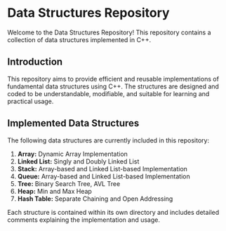 # Data Structures Repository

Welcome to the Data Structures Repository! This repository contains a collection of data structures implemented in C++.

## Introduction

This repository aims to provide efficient and reusable implementations of fundamental data structures using C++. The structures are designed and coded to be understandable, modifiable, and suitable for learning and practical usage.

## Implemented Data Structures

The following data structures are currently included in this repository:

1. **Array:** Dynamic Array Implementation
2. **Linked List:** Singly and Doubly Linked List
3. **Stack:** Array-based and Linked List-based Implementation
4. **Queue:** Array-based and Linked List-based Implementation
5. **Tree:** Binary Search Tree, AVL Tree
6. **Heap:** Min and Max Heap
7. **Hash Table:** Separate Chaining and Open Addressing

Each structure is contained within its own directory and includes detailed comments explaining the implementation and usage.


